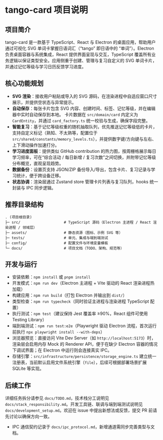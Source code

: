 # tango-card 项目说明

## 项目简介
tango-card 是一款基于 TypeScript、React 与 Electron 的桌面应用，帮助用户通过可视化 SVG 单词卡掌握日语词汇（“tango” 即日语中的 “单词”）。Electron 负责桌面容器与系统集成，React 提供界面呈现与交互，TypeScript 覆盖所有业务逻辑以保证类型安全。应用侧重于创建、管理与复习自定义的 SVG 单词卡片，并通过记忆等级与学习日历反馈学习进度。

## 核心功能规划
- **SVG 渲染**：接收用户粘贴或导入的 SVG 源码，在渲染进程中自适应窗口尺寸展示，并提供空状态与异常提示。
- **自动保存**：每张卡片包含 SVG 内容、创建时间、标签、记忆等级，并在编辑器中实时自动保存到本地。
  卡片数据在 `src/domain/card` 内定义为 `CardEntity`，并通过 `card_factory.ts` 统一校验与生成，确保字段完整。
- **智能复习**：基于记忆等级权重的随机抽取队列，优先推送记忆等级低的卡片，支持自定义标记（熟知、不太熟等，配置位于 `src/shared/constants/memory_levels.ts`），并提供数字键/方向键与左右、上下滑动操作加速打分。
- **学习进度面板**：提供类似 GitHub contribution 的热力图，按周栅格展示每日学习频率，可在“综合活动 / 每日新增 / 复习次数”之间切换，并附带记忆等级分布概览，直观呈现趋势。
- **数据备份**：设置页支持 JSON/ZIP 备份导入/导出，包含卡片、复习记录与学习统计，便于跨设备迁移。
- **状态协调**：渲染层通过 Zustand store 管理卡片列表与复习队列，hooks 统一封装与 IPC 同步逻辑。

## 推荐目录结构
```
. (项目根目录)
├─ src/                    # TypeScript 源码（Electron 主进程 / React 渲染进程 / 领域层）
├─ assets/                 # 静态资源（图标、示例 SVG 等）
├─ tests/                  # 单元、集成与端到端测试
├─ config/                 # 配置文件与环境变量模板
└─ docs/                   # 项目文档（TODO、架构、规范等）
```

## 开发与运行
- 安装依赖：`npm install` 或 `pnpm install`
- 开发模式：`npm run dev`（Electron 主进程 + Vite 驱动的 React 渲染进程热加载）
- 构建应用：`npm run build`（打包 Electron 并输出到 `dist/`）
- 类型检查：`npm run typecheck`（同时验证主进程与渲染进程 TypeScript 配置）
- 执行测试：`npm test`（建议保持 Jest 覆盖率 ≥90%，React 组件可使用 Testing Library）
- 端到端测试：`npm run test:e2e`（Playwright 驱动 Electron 流程，首次运行前执行 `npx playwright install --with-deps`）
- 浏览器预览：直接访问 Vite Dev Server（如 `http://localhost:5173`）时，渲染层会启用内存 Mock 的 Renderer API，便于在缺少 Electron 容器的情况下调试界面；在 Electron 中运行则会连接真实 IPC。
- 存储引擎：`src/infrastructure/persistence/storage_engine.ts` 建立统一注册表，当前默认启用文件系统引擎（`file`），后续可根据部署场景扩展 SQLite 等实现。

## 后续工作
 详细任务拆分请参见 `docs/TODO.md`，技术栈分工说明见 `docs/stack_responsibility.md`。开发工具链、联调与端到端测试说明见 `docs/development_setup.md`。欢迎在 issue 中提出新想法或反馈，提交 PR 前请先讨论以确保方向一致。
- IPC 通信契约记录于 `docs/ipc_protocol.md`，新增通道需同步完善类型与文档。
